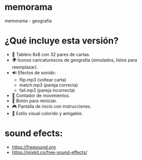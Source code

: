 # memorama
memorama - geografia

# ¿Qué incluye esta versión?
- 🧠 Tablero 8x8 con 32 pares de cartas.
- 🌍 Íconos caricaturescos de geografía (simulados, listos para reemplazar).
- 🔊 Efectos de sonido:
  -  flip.mp3 (voltear carta)
  - match.mp3 (pareja correcta)
  - fail.mp3 (pareja incorrecta)
- 🔢 Contador de movimientos.
- 🔁 Botón para reiniciar.
- 🎮 Pantalla de inicio con instrucciones.
- 🎨 Estilo visual colorido y amigable.

# sound efects:
- https://freesound.org
- https://mixkit.co/free-sound-effects/
